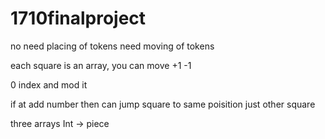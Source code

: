 # 1710finalproject

no need placing of tokens
need moving of tokens

each square is an array, you can move +1 -1

0 index and mod it

if at add number then can jump square to same poisition just other square

three arrays Int -> piece